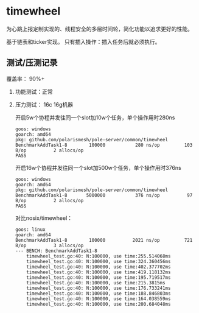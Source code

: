 # timewheel

为心跳上报定制实现的、线程安全的多层时间轮，简化功能以追求更好的性能。

基于链表和ticker实现。 只有插入操作：插入任务后就必须执行。

## 测试/压测记录

覆盖率： 90%+

1. 功能测试：正常

2. 压力测试： 16c 16g机器

   开启5w个协程并发往同一个slot加10w个任务，单个操作用时280ns

   ```
   goos: windows
   goarch: amd64
   pkg: github.com/polarismesh/pole-server/common/timewheel
   BenchmarkAddTask1-8   	  100000	       280 ns/op	     103 B/op	       2 allocs/op
   PASS
   ```

   开启16w个协程并发往同一个slot加500w个任务，单个操作用时376ns

   ```
   goos: windows
   goarch: amd64
   pkg: github.com/polarismesh/pole-server/common/timewheel
   BenchmarkAddTask1-8   	 5000000	       376 ns/op	      97 B/op	       2 allocs/op
   PASS
   ```

   对比nosix/timewheel：
   ```
   goos: linux
   goarch: amd64
   BenchmarkAddTask1-8   	  100000	      2021 ns/op	     721 B/op	       3 allocs/op
   --- BENCH: BenchmarkAddTask1-8
       timewheel_test.go:40: N:100000, use time:255.514068ms
       timewheel_test.go:40: N:100000, use time:324.360456ms
       timewheel_test.go:40: N:100000, use time:402.377702ms
       timewheel_test.go:40: N:100000, use time:419.118132ms
       timewheel_test.go:40: N:100000, use time:195.719517ms
       timewheel_test.go:40: N:100000, use time:215.3815ms
       timewheel_test.go:40: N:100000, use time:176.733241ms
       timewheel_test.go:40: N:100000, use time:188.846803ms
       timewheel_test.go:40: N:100000, use time:164.038559ms
       timewheel_test.go:40: N:100000, use time:200.684048ms
   ```